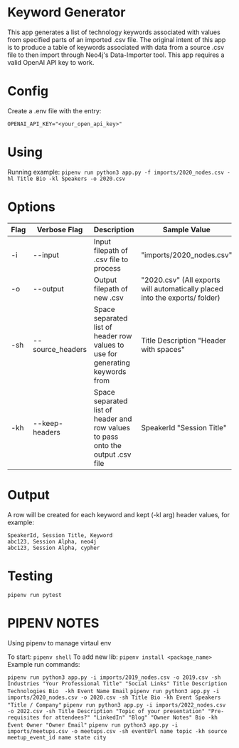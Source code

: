 # Keyword Generator
This app generates a list of technology keywords associated with values from specified parts of an imported .csv file. The original intent of this app is to produce a table of keywords associated with data from a source .csv file to then import through Neo4j's Data-Importer tool. This app requires a valid OpenAI API key to work.

# Config
Create a .env file with the entry: 
```
OPENAI_API_KEY="<your_open_api_key>"
```

# Using
Running example: `pipenv run python3 app.py -f imports/2020_nodes.csv -hl Title Bio -kl Speakers -o 2020.csv`

# Options
| Flag  | Verbose Flag |Description | Sample Value |
| ---- | ----- | -----| ---- |
| -i | --input | Input filepath of .csv file to process | "imports/2020_nodes.csv" |
| -o | --output | Output filepath of new .csv | "2020.csv" (All exports will automatically placed into the exports/ folder) |
| -sh | --source_headers | Space separated list of header row values to use for generating keywords from | Title Description "Header with spaces" |
| -kh | --keep-headers | Space separated list of header and row values to pass onto the output .csv file | SpeakerId "Session Title" |

# Output
A row will be created for each keyword and kept (-kl arg) header values, for example:
```
SpeakerId, Session Title, Keyword
abc123, Session Alpha, neo4j
abc123, Session Alpha, cypher
```

# Testing
`pipenv run pytest`

# PIPENV NOTES
Using pipenv to manage virtaul env

To start: `pipenv shell`
To add new lib: `pipenv install <package_name>`
Example run commands: 

`pipenv run python3 app.py -i imports/2019_nodes.csv -o 2019.csv -sh Industries "Your Professional Title" "Social Links" Title Description Technologies Bio  -kh Event Name Email`
`pipenv run python3 app.py -i imports/2020_nodes.csv -o 2020.csv -sh Title Bio -kh Event Speakers "Title / Company"`
`pipenv run python3 app.py -i imports/2022_nodes.csv -o 2022.csv -sh Title Description "Topic of your presentation" "Pre-requisites for attendees?" "LinkedIn" "Blog" "Owner Notes" Bio -kh Event Owner "Owner Email"`
`pipenv run python3 app.py -i imports/meetups.csv -o meetups.csv -sh eventUrl name topic -kh source meetup_event_id name state city`
